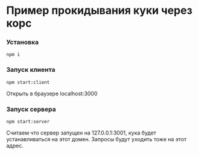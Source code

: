 # Пример прокидывания куки через корс

### Установка 
```
npm i
```

### Запуск клиента

```
npm start:client
```

Открыть в браузере localhost:3000

### Запуск сервера

```
npm start:server
```


Считаем что сервер запущен на 127.0.0.1:3001, кука будет устанавливаться на этот домен.
Запросы будут уходить тоже на этот адрес.
